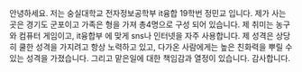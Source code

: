 안녕하세요. 저는 숭실대학교 전자정보공학부 it융합 19학번 정민교 입니다. 제가 사는 곳은 경기도 군포이고 가족은 형을 가져 총4명으로 구성 되어 있습니다. 제 취미는 농구와 컴퓨터 게임이고, it융합부 에 맞게 sns나 인터넷을 자주 사용합니다. 제 성격은 상당히 쿨한 성격을 가지려고 항상 노력하고 있고, 다가온 사람에게는 높은 친화력을 뿌릴 수 있는 성격을 가졌습니다. 그리고 맡은일에 대한 책임감과 열정이 있습니다. 감사합니다.

